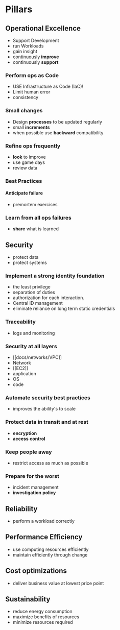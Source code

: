 # Pillars
## Operational Excellence
- Support Development
- run Workloads
- gain insight
- continuously **improve**
- continuously **support**
### Perform ops as Code
- USE Infrastructure as Code (IaC)!
- Limit human error
- consistency
### Small changes
- Design **processes** to be updated regularly
- small **increments**
- when possible use **backward** compatibility
### Refine ops frequently
- **look** to improve
- use game days
- review data
### Best Practices

#### Anticipate failure
- premortem exercises

### Learn from all ops failures
- **share** what is learned

## Security
- protect data
- protect systems

### Implement a strong identity foundation

- the least privilege
- separation of duties
- authorization for each interaction.
- Central ID management
- eliminate reliance on long term static credentials

### Traceability
- logs and monitoring

### Security at all layers
- [[docs/networks/VPC]]
- Network
- [[EC2]]
- application
- OS
- code

### Automate security best practices
- improves the ability's to scale

### Protect data in transit and at rest
- **encryption**
- **access** **control**

### Keep people away
- restrict access as much as possible

### Prepare for the worst
- incident management
- **investigation** **policy**

## Reliability
- perform a workload correctly

## Performance Efficiency
- use computing resources efficiently
- maintain efficiently through change

## Cost optimizations
- deliver business value at lowest price point

## Sustainability
- reduce energy consumption
- maximize benefits of resources
- minimize resources required